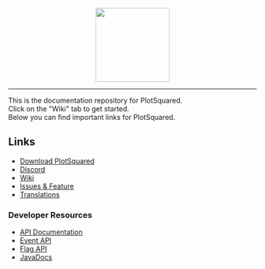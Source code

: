 <p align="center">
    <img src="https://i.imgur.com/33Y65YL.png" width="150">
</p>

---

This is the documentation repository for PlotSquared.   
Click on the "Wiki" tab to get started.   
Below you can find important links for PlotSquared.

## Links

* [Download PlotSquared](https://www.spigotmc.org/resources/77506/)
* [Discord](https://discord.gg/intellectualsites)
* [Wiki](https://github.com/IntellectualSites/PlotSquared-Documentation/wiki)
* [Issues & Feature](https://github.com/IntellectualSites/PlotSquared/issues)
* [Translations](https://intellectualsites.crowdin.com/plotsquared/)

### Developer Resources
* [API Documentation](https://github.com/IntellectualSites/PlotSquared-Documentation/wiki/API-Documentation)
* [Event API](https://github.com/IntellectualSites/PlotSquared-Documentation/wiki/Events)
* [Flag API](https://github.com/IntellectualSites/PlotSquared-Documentation/wiki/API-Flag)
* [JavaDocs](https://ci.athion.net/job/PlotSquared-v5-Javadocs/)
